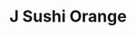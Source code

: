 ---
layout: place
title: "J Sushi Orange"
permalink: /california/orange/j-sushi-orange.html
stateAbbr: CA
stateName: California
cityName: Orange
place_id: ChIJ8b7oYNDZ3IARA9WD6aLGkkg
photos:
  - name: >-
      places/ChIJ8b7oYNDZ3IARA9WD6aLGkkg/photos/AeeoHcKiLCQFMICbn5c6uv0U2jUr13YpuDe5T76J6wsOJakabq2Ys4wAU91BgWIRq2CF2sTWQ-cNQkkX-xLpmdADJHtJ75WKPIxKWh8U-HibPwS_VeGdsc8FIcguuYiJA4tydlM35dNR2cqsEzZuiRJ5RXpY1YprkNkpBpbP2h6-by3MbUOQdg84H6jlIj6I_VE8L5a3-0jK5QAhv0HrQgUAuuXi8Nr5SopS9hfD6hlhFreUdaJZ0uRAJQLhWjtOn0a2qY2wIxtkNmK9Ub-YG-Ch495wnKQmc4jVrcb9mOrfbJuFkoBoe5J70k8GkFmr8dKw9sL9F68UqBlcSYFKpT8mMPDzKuntH3-ERdBKuXkKfzHHq8TPsLtXtyXn_yLrSZty4K9xDugldsuNv-XMy2ys2EeMErrhqXpcokuXjgJFgHQ
    widthPx: 3602
    heightPx: 3072
    authorAttributions:
      - displayName: joRnS henderson Google Maps Guide
        uri: https://maps.google.com/maps/contrib/112702523594924603504
        photoUri: >-
          https://lh3.googleusercontent.com/a-/ALV-UjXqe8YP5uOvhe7dT4JxS-38qgDrW9Lj3HjJGvvns6KCJEmyQN3otQ=s100-p-k-no-mo
    flagContentUri: >-
      https://www.google.com/local/imagery/report/?cb_client=maps_api_places.places_api&image_key=!1e10!2sCIHM0ogKEICAgIDb_MyNeA&hl=en-US
    googleMapsUri: >-
      https://www.google.com/maps/place//data=!3m4!1e2!3m2!1sCIHM0ogKEICAgIDb_MyNeA!2e10!4m2!3m1!1s0x80dcd9d060e8bef1:0x4892c6a2e983d503
  - name: >-
      places/ChIJ8b7oYNDZ3IARA9WD6aLGkkg/photos/AeeoHcJp4slvErWZHBD-GlKT-tX_FYK0-2gGEFq8RZ4FB4FiYKQsF7wFFv0Wy3ehsK794m9QA8TBp9c7Kwqf35Wo1PsBcYIplC4R2BrPudk3iXCAtiO3b_QJXsCfhK1rpbyX8W5MuyrZ0JprXg6gkucTaqZcE03c6BAmxy4t4texKeesyMRHK7z_5IGfmWDalNdA_eW7kGsMktwMbnUP4eJSDdbcEKJiU-RION8YK3g1a-Yc1mPp6NtZ0u2ZAO-_hwKyw3d3gESKp3ImbJ2VfIANsaFBS-yUAIFjRQdlTtxpFWLl1w
    widthPx: 3024
    heightPx: 3411
    authorAttributions:
      - displayName: J Sushi Orange
        uri: https://maps.google.com/maps/contrib/106759719400273298997
        photoUri: >-
          https://lh3.googleusercontent.com/a/ACg8ocJZZBBB2TEd8hKelgnH8RaqEL0J-Lnx_EgFFuhOCiOw4SbnYg=s100-p-k-no-mo
    flagContentUri: >-
      https://www.google.com/local/imagery/report/?cb_client=maps_api_places.places_api&image_key=!1e10!2sAF1QipON3AuFkOUMghELWt7XLiPy1QlgnSJK2X8Zr2M2&hl=en-US
    googleMapsUri: >-
      https://www.google.com/maps/place//data=!3m4!1e2!3m2!1sAF1QipON3AuFkOUMghELWt7XLiPy1QlgnSJK2X8Zr2M2!2e10!4m2!3m1!1s0x80dcd9d060e8bef1:0x4892c6a2e983d503
  - name: >-
      places/ChIJ8b7oYNDZ3IARA9WD6aLGkkg/photos/AeeoHcLO5zavoM2FGl2GzPM8RlMTww7RoYyN5-SPtA817MFOuSbRXcsrL5oULKhrC4O2dPVRXsGXq-XaF8ExUbvQXgSmNZ5HBtV7TUyf3jlhG5NwkN95k9HnRA3XRkKqH92f_m9HGgjrbJTYuLPjP6stCcJ4uAfyHXINyk7ZSXQm0AEBLXlu7VCA4heHbceEL-n9OgD50JALRLSbUMvcnOrNAbsEKOZyAwuLe0klcYuACUoH63RDnhHenj0jqyRcGudVAThQn1KOWj3vTwtcp9pgMt2KKH2jkuO-rdDm0UwCiH6Rqg
    widthPx: 3024
    heightPx: 1702
    authorAttributions:
      - displayName: J Sushi Orange
        uri: https://maps.google.com/maps/contrib/112497312727598412318
        photoUri: >-
          https://lh3.googleusercontent.com/a-/ALV-UjWTSiwhgFMZip39cS6XFwD0zeylJ3kD-da1bZ8lFDGpX-3CY6g=s100-p-k-no-mo
    flagContentUri: >-
      https://www.google.com/local/imagery/report/?cb_client=maps_api_places.places_api&image_key=!1e10!2sAF1QipP4IGR7D5YIz4hfWPlB8_caxPFfZNVHEZawl1xA&hl=en-US
    googleMapsUri: >-
      https://www.google.com/maps/place//data=!3m4!1e2!3m2!1sAF1QipP4IGR7D5YIz4hfWPlB8_caxPFfZNVHEZawl1xA!2e10!4m2!3m1!1s0x80dcd9d060e8bef1:0x4892c6a2e983d503
  - name: >-
      places/ChIJ8b7oYNDZ3IARA9WD6aLGkkg/photos/AeeoHcIdBqy66wjQJqW0mDaKg7lVf794KS-MuwnrvX5gd-ZPiMCNbhabCZV2H9lEq4QVU22i3PQztZgEa7JKPkSx3Lghwajy5bK7scxDpdC0nOAKEsF_tphnd1c3FI_5mAYs1K6R_zvwlsXE1Z_yPCj2WJgOt_UOJLliDjZBaCKlXjmK7a0q7DbhuDlr4af5EezeSSaVpCi_A_am3q76M8G8Je0J2oDgYbkJ0JyMfinizvlLmyoTKpTqQXCW_DSzCt6ZtxljTCVWPgp__hUcL0z2SnVW_ywVwKzL-zBfATySTvDR0aySSDCXZmktN9AsV0iUGN-vCbIytffS-fOMUuXXy-YsErqCI3wjDGMxec17EgyUpIc0fzq7w81JF7iEA0uK3TVLZnCckdrhSTAnj9vqMpx0BgkxLwjoA2Eb2e4H-2niHR71
    widthPx: 3024
    heightPx: 4032
    authorAttributions:
      - displayName: Alberto Peralta
        uri: https://maps.google.com/maps/contrib/106078780185422131475
        photoUri: >-
          https://lh3.googleusercontent.com/a-/ALV-UjVQwdqgvYQNaaoo9fwoDFu05_4XNVXa-b0i7vkrE8LvHP7d2zZybA=s100-p-k-no-mo
    flagContentUri: >-
      https://www.google.com/local/imagery/report/?cb_client=maps_api_places.places_api&image_key=!1e10!2sCIHM0ogKEICAgIDD8ILA7wE&hl=en-US
    googleMapsUri: >-
      https://www.google.com/maps/place//data=!3m4!1e2!3m2!1sCIHM0ogKEICAgIDD8ILA7wE!2e10!4m2!3m1!1s0x80dcd9d060e8bef1:0x4892c6a2e983d503
  - name: >-
      places/ChIJ8b7oYNDZ3IARA9WD6aLGkkg/photos/AeeoHcJpCJy_uoumyHY27Wj7vieVgFoqZqzL53alC7OMEz6GoQnE3doRzJQlWbq9nSafcRTUakrOiTvMKSdBKq80BFEac_jb7llhCzyGFWaE0zKebwv-gLHCZ3oI6P5zuEaRUAaRQPVVxGXi6nXZuBdmwk4dpH7Bk491zlW0s1dpZ1BWsPBawHJNra3DK6T1LKRALT-y0Wkap6O31yCObDiifWuDcM0VuY3vkYrGJtzF0uyDHoKXSI6N3-NPAEo80upkafaFhkRbML1-0Isy87V7XsR9_vs1IHL7DPIGHxHU6P5GhhrP7ewHwy2UdooYkstgYDtmRB3oDAzECZaAbQcLfF-85v87E2XD4JzCx3w4b0XRuUUcuQczaPRrQyErYKd6gndYV6IWGVVGLV4V78pB5yO4-f9JVxstu9KhcW-IBXvvOA
    widthPx: 3024
    heightPx: 4032
    authorAttributions:
      - displayName: Alberto Peralta
        uri: https://maps.google.com/maps/contrib/106078780185422131475
        photoUri: >-
          https://lh3.googleusercontent.com/a-/ALV-UjVQwdqgvYQNaaoo9fwoDFu05_4XNVXa-b0i7vkrE8LvHP7d2zZybA=s100-p-k-no-mo
    flagContentUri: >-
      https://www.google.com/local/imagery/report/?cb_client=maps_api_places.places_api&image_key=!1e10!2sCIHM0ogKEICAgIDD8PyaMw&hl=en-US
    googleMapsUri: >-
      https://www.google.com/maps/place//data=!3m4!1e2!3m2!1sCIHM0ogKEICAgIDD8PyaMw!2e10!4m2!3m1!1s0x80dcd9d060e8bef1:0x4892c6a2e983d503
  - name: >-
      places/ChIJ8b7oYNDZ3IARA9WD6aLGkkg/photos/AeeoHcJVIVNVWuVK5wy5Xb54Sr-Aw6ldCDfH26M8m7k_aMZb-deET9G7731jkswXqQI1BIOcXic2UkWjBWXrw_BdVPc8LKsCpQ2TlFwKtXkCt_HMOVMMuzYOe2XQh74dMr-EZ6ZbGk0VmgvBA6uihakoGjr97iD7KJ093mrHVf4qC5hbgekFWf9NJ7zwFMf_qCHXMvK6IWA8V9gAJznOdPUVvn7xdGKEqyako0HMIwemWqu8KJHrW6JTsTsxb1czhoAWrn9vDkrYbhpbtHJGtL4FVCjzd1QbTcnO3CkQXAGM0ALF2G0IX98zl8pJvit2JSQzdglRP6xWkcku15y_NQzXq3DHMGZYDET_lzRr-7Hs80O0YU56phEkUSK6aPOlvIXIPtKcQfadx5lssjW_x4ZIbGRuCWn3YuPfs5dF-QezM4oezQ
    widthPx: 4000
    heightPx: 3000
    authorAttributions:
      - displayName: Alex H
        uri: https://maps.google.com/maps/contrib/108717611983137205138
        photoUri: >-
          https://lh3.googleusercontent.com/a-/ALV-UjUsLBtica60rZQSdCsihpocE85iBZv7bvPFku4qUC-JJ-Z-nw5Jug=s100-p-k-no-mo
    flagContentUri: >-
      https://www.google.com/local/imagery/report/?cb_client=maps_api_places.places_api&image_key=!1e10!2sCIHM0ogKEICAgIDZvbzNCw&hl=en-US
    googleMapsUri: >-
      https://www.google.com/maps/place//data=!3m4!1e2!3m2!1sCIHM0ogKEICAgIDZvbzNCw!2e10!4m2!3m1!1s0x80dcd9d060e8bef1:0x4892c6a2e983d503
  - name: >-
      places/ChIJ8b7oYNDZ3IARA9WD6aLGkkg/photos/AeeoHcKSDsCTAf1jkeudwWG7qngNsaC7sOVRXr2uU4-bkf0nlAZdCl9L7GouV0SGWh284xqYLRMXqn1iIjRGT8bwmBM3dikEWAlNY2D85HUAeOO1_udKjpVA6aMheTvTzLbYkrHkLLq4qeb2Hfu6Od8bUdC1YCD9PIAmKHPXpf_YUa_9_ZGQIlMJdVLA1sXTYQTajyt7dwz3-XSV1Gllhf1LL0fvO3w29Kk01s10aogAy_emd8-K0hgsqPqzfrP0l_y_B19StfbPa2y5RD-My5eJR5RLSckjdLJdps1ZyYCLYcgjCXaVKQl5pxUt_BqG0KmPsyPJV0JAXVkPHq1m7SfxsSZG-jxr1Na0pdKBiyTpuJaHUeVls7aaduAQ2u6uGTzclXoOk96QwWauReKcPzPjoygZienDSuxVriKTYKeSZ2jZ0hoE
    widthPx: 3024
    heightPx: 4032
    authorAttributions:
      - displayName: Sienna Baurez
        uri: https://maps.google.com/maps/contrib/114029766095325725873
        photoUri: >-
          https://lh3.googleusercontent.com/a-/ALV-UjXAAjdSohWCVBwtAmjSSAqaMyChAvHPfhhSrW7Z79gGpN0Lopz0=s100-p-k-no-mo
    flagContentUri: >-
      https://www.google.com/local/imagery/report/?cb_client=maps_api_places.places_api&image_key=!1e10!2sCIHM0ogKEICAgIDXi4jv6AE&hl=en-US
    googleMapsUri: >-
      https://www.google.com/maps/place//data=!3m4!1e2!3m2!1sCIHM0ogKEICAgIDXi4jv6AE!2e10!4m2!3m1!1s0x80dcd9d060e8bef1:0x4892c6a2e983d503
  - name: >-
      places/ChIJ8b7oYNDZ3IARA9WD6aLGkkg/photos/AeeoHcIZRfLJK6AXAFbDu-Bm-NzPqCSiVVml6m37sGJdtk7ragRdWHpF1PCAmvT_B0bWtMtMWPOcWh8I8PNkoKRgfbViVsK4uoqc3Hk5uxtvMJF_6cKboia2wnvdqw8PWJZjxKP-f4EdrofNcnGBOA4929l2BqgSc3cDkR4l5IQX04G3VPMmg1Uv6sNRgbCRNG_B31vT2KUD0ruJE6LZUJWmGHhraGjnK2A4neEXxqbHbL1WZjb8Zv8jYlkbXhSUv5pnRisbLavLeBRghjwQeBrpzRyyckZh9COw0VNuzHl0Yw8_gpOh4jgww9FHSUUK1-1rUtn6rHq2NzWrJ2DcwRcUIJ_uiIlFqmlh0xBwT2wOnoNW8j_nvm3CfVIFfWiUBzwwCXsvwCdW1NJGwPcJGxPZjh3zXayQOO3bG9CYSMl5CEqu_w
    widthPx: 1000
    heightPx: 1000
    authorAttributions:
      - displayName: Miriam Diamant
        uri: https://maps.google.com/maps/contrib/113782926885321451417
        photoUri: >-
          https://lh3.googleusercontent.com/a-/ALV-UjWXiTA1yjV5fm307Sogp7F-enHkHcSmOy6rewLKuOnVtJcWbyXd9g=s100-p-k-no-mo
    flagContentUri: >-
      https://www.google.com/local/imagery/report/?cb_client=maps_api_places.places_api&image_key=!1e10!2sCIHM0ogKEICAgIDq3MraHA&hl=en-US
    googleMapsUri: >-
      https://www.google.com/maps/place//data=!3m4!1e2!3m2!1sCIHM0ogKEICAgIDq3MraHA!2e10!4m2!3m1!1s0x80dcd9d060e8bef1:0x4892c6a2e983d503
  - name: >-
      places/ChIJ8b7oYNDZ3IARA9WD6aLGkkg/photos/AeeoHcJb91U8PTgOhKzi-HOA94qKJZThk0zZE68STtflUESpCseh4-Ye_lDECkSbniE0lttxVB8Zy6f5KILL_cgjmy-ygSfgwqVNXXjr9l2hU6xOA1q0N7RRcL1Nkfov49BDPeMuulval_5-hqNtqEnfTx2eRS-iq1tlHvya5JqVapb9DLPjIs5O4yJj4S8vJXioAt_uUPqpIpLIDcg2EMZL7kBMJN6Vr5YrqiVkCTPi5lC_u-5y34KSArozC6kI16enQTxCPe_fM52juMJMpyJWxe0Ft2SjCH8QpfYA6u5Tnn58ltzSnJCLG7dlPV6svSRjPqF-OlUdZ-hWVLrUQsnHty7-ZnIkd4YrE6OSKP3uKytYAPzbsheXiC0dIhN5Fqw6XmOiYAeC1I_EgtI_fAMK79OcxT8tiVvL5eOE4Gvn_LEkXQ
    widthPx: 3024
    heightPx: 4032
    authorAttributions:
      - displayName: Gabriela B
        uri: https://maps.google.com/maps/contrib/113833885678312524184
        photoUri: >-
          https://lh3.googleusercontent.com/a-/ALV-UjXtB_DW9F2U7nLRakRoryYUygLPZQt--BeQoOalNNvq2BKjRkDoIw=s100-p-k-no-mo
    flagContentUri: >-
      https://www.google.com/local/imagery/report/?cb_client=maps_api_places.places_api&image_key=!1e10!2sCIHM0ogKEICAgICJl-2USQ&hl=en-US
    googleMapsUri: >-
      https://www.google.com/maps/place//data=!3m4!1e2!3m2!1sCIHM0ogKEICAgICJl-2USQ!2e10!4m2!3m1!1s0x80dcd9d060e8bef1:0x4892c6a2e983d503
  - name: >-
      places/ChIJ8b7oYNDZ3IARA9WD6aLGkkg/photos/AeeoHcKyYpRmg8gorIhP5zlARSmSoloCCu4p2N_UpxUYC1dPdvAUR2AUPtOMYHZbleg8rJQM2O-_DPYkFhN1463nPdFQ0mHp7nUfrwaQnREgfm-M9RMnh7fWOSAnl03ehJax2uYZjbcCK30vBTk0OKfCGRlRJX6j4XO-uunx0asI7xyuTG09r_lArkXJ8o2OZ5i7G4rnh500JUIHzWX3mBYx6VaEIk4WDqoOVwkI3XQm8upi57zqmx_Mj-h2hZ2KqR9o3mvwWeNc9WT3bUhqR2qSDx9B-eBBGYSBhzHFZUPIverz2mFboiJjEA_IcmEu1wV8MVS7lAsMgyFw3WMi9aJiJ3pgPzbLkHhgdVX4MKDVV9uPV_DAnvg7LcrGRVk0DY9AYCP1wjOSa8aGtRZZaQIggE_LEI6-6hHHh3L4riQoiIe7hg
    widthPx: 3000
    heightPx: 4000
    authorAttributions:
      - displayName: Serhii Hrytsenko
        uri: https://maps.google.com/maps/contrib/116638582877451819767
        photoUri: >-
          https://lh3.googleusercontent.com/a/ACg8ocJLfsNu3IM_GvU68i3BvBP-_XSeCKEUtMt6lmS0wOMT9I1auQ=s100-p-k-no-mo
    flagContentUri: >-
      https://www.google.com/local/imagery/report/?cb_client=maps_api_places.places_api&image_key=!1e10!2sCIHM0ogKEICAgIDp-5CEAQ&hl=en-US
    googleMapsUri: >-
      https://www.google.com/maps/place//data=!3m4!1e2!3m2!1sCIHM0ogKEICAgIDp-5CEAQ!2e10!4m2!3m1!1s0x80dcd9d060e8bef1:0x4892c6a2e983d503
address: 352 S Main St, Orange, CA 92868, USA
street: 352 S Main St
city: Orange
state: CA
zip: '92868'
country: USA
neighborhood: null
latitude: '33.783038'
longitude: '-117.867640'
accessibility_options:
  wheelchairAccessibleParking: true
  wheelchairAccessibleEntrance: true
  wheelchairAccessibleRestroom: true
  wheelchairAccessibleSeating: true
business_status: OPERATIONAL
name: J Sushi Orange
google_maps_links:
  directionsUri: >-
    https://www.google.com/maps/dir//''/data=!4m7!4m6!1m1!4e2!1m2!1m1!1s0x80dcd9d060e8bef1:0x4892c6a2e983d503!3e0
  placeUri: https://maps.google.com/?cid=5229460520335299843
  writeAReviewUri: >-
    https://www.google.com/maps/place//data=!4m3!3m2!1s0x80dcd9d060e8bef1:0x4892c6a2e983d503!12e1
  reviewsUri: >-
    https://www.google.com/maps/place//data=!4m4!3m3!1s0x80dcd9d060e8bef1:0x4892c6a2e983d503!9m1!1b1
  photosUri: >-
    https://www.google.com/maps/place//data=!4m3!3m2!1s0x80dcd9d060e8bef1:0x4892c6a2e983d503!10e5
primary_type: Sushi Restaurant
opening_hours:
  regular: null
  current: null
secondary_opening_hours:
  regular:
    weekdayDescriptions: null
    type: null
  current:
    weekdayDescriptions: null
    type: null
phone: null
price_level: null
price_range: null
rating: null
rating_count: 0
website: null
description: null
reviews: null
parking_options: null
payment_options: null
allow_dogs: null
curbside_pickup: null
delivery: null
dine_in: null
good_for_children: null
good_for_groups: null
good_for_sports: null
live_music: null
menu_for_children: null
outdoor_seating: null
reservable: null
restroom: null
serves_beer: null
serves_breakfast: null
serves_brunch: null
serves_cocktails: null
serves_coffee: null
serves_dinner: null
serves_dessert: null
serves_lunch: null
serves_vegetarian_food: null
serves_wine: null
takeout: null

---